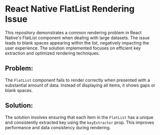 # React Native FlatList Rendering Issue

This repository demonstrates a common rendering problem in React Native's FlatList component when dealing with large datasets. The issue leads to blank spaces appearing within the list, negatively impacting the user experience.  The solution implemented focuses on efficient key extraction and optimized rendering techniques. 

## Problem:

The `FlatList` component fails to render correctly when presented with a substantial amount of data. Instead of displaying all items, it shows gaps or blank spaces. 

## Solution:

The solution involves ensuring that each item in the `FlatList` has a unique and consistently extracted key using the `keyExtractor` prop.  This improves performance and data consistency during rendering.